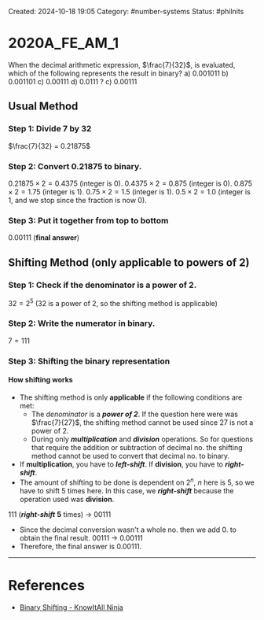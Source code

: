 Created: 2024-10-18 19:05
Category: #number-systems
Status: #philnits



# 2020A_FE_AM_1

When the decimal arithmetic expression, $\frac{7}{32}$, is evaluated, which of the following represents the result in binary?
a) 0.001011
b) 0.001101
c) 0.00111
d) 0.0111
?
c) 0.00111
## Usual Method
### Step 1: Divide 7 by 32

$\frac{7}{32} = 0.21875$

### Step 2: Convert 0.21875 to binary.

$0.21875 \times 2 = 0.4375$ (integer is 0).
$0.4375 \times 2 = 0.875$ (integer is 0).
$0.875 \times 2 = 1.75$ (integer is 1).
$0.75 \times 2 = 1.5$ (integer is 1).
$0.5 \times 2 = 1.0$ (integer is 1, and we stop since the fraction is now 0).

### Step 3: Put it together from top to bottom

$0.00111$ (**final answer**)

## Shifting Method (only applicable to powers of 2)
### Step 1: Check if the denominator is a power of 2.

$32 = 2^{5}$ (32 is a power of 2, so the shifting method is applicable)
### Step 2: Write the numerator in binary.

$7 = 111$
### Step 3: Shifting the binary representation
#### How shifting works
- The shifting method is only **applicable** if the following conditions are met:
	- The *denominator* is a ***power of 2***. If the question here were was $\frac{7}{27}$, the shifting method cannot be used since 27 is not a power of 2.
	- During only ***multiplication*** and ***division*** operations. So for questions that require the addition or subtraction of decimal no. the shifting method cannot be used to convert that decimal no. to binary.
- If **multiplication**, you have to ***left-shift***. If **division**, you have to ***right-shift***.
- The amount of shifting to be done is dependent on $2^{n}$, $n$ here is $5$, so we have to shift 5 times here. In this case, we ***right-shift*** because the operation used was **division**.

$111$ (***right-shift*** **5** times) -> $00111$
- Since the decimal conversion wasn't a whole no. then we add $0.$ to obtain the final result.
$00111$ -> $0.00111$
- Therefore, the final answer is $0.00111$.
<!--SR:!2025-02-24,2,230-->




---
# References
- [Binary Shifting - KnowItAll Ninja](https://www.knowitallninja.com/dashboard/lessons/binary-shifting/)